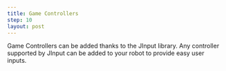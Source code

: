 ```yaml
---
title: Game Controllers
step: 10
layout: post
---
```


Game Controllers can be added thanks to the JInput library. Any controller supported by JInput can be added to your robot to provide easy user inputs. 

<script src="https://gist.github.com/madhephaestus/26a571e332833f23754d.js"></script>